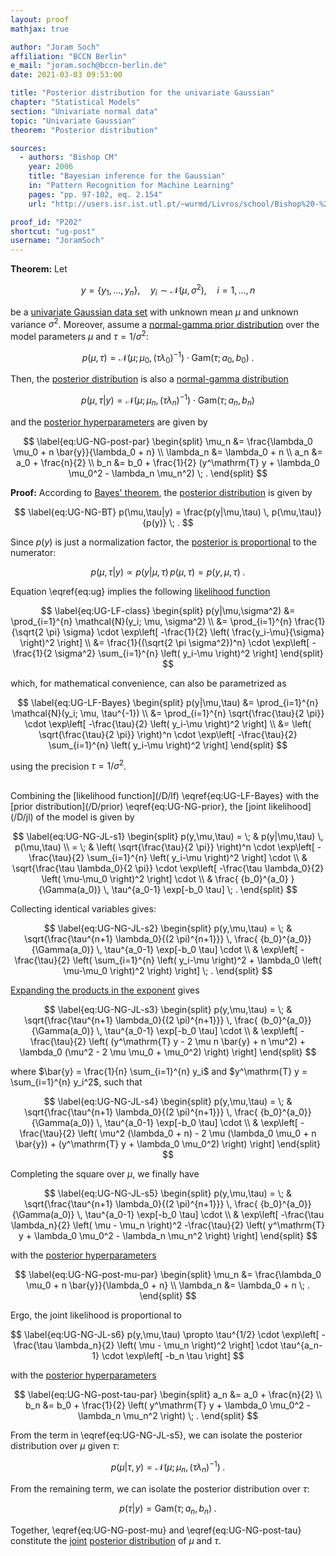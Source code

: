 ```yaml
---
layout: proof
mathjax: true

author: "Joram Soch"
affiliation: "BCCN Berlin"
e_mail: "joram.soch@bccn-berlin.de"
date: 2021-03-03 09:53:00

title: "Posterior distribution for the univariate Gaussian"
chapter: "Statistical Models"
section: "Univariate normal data"
topic: "Univariate Gaussian"
theorem: "Posterior distribution"

sources:
  - authors: "Bishop CM"
    year: 2006
    title: "Bayesian inference for the Gaussian"
    in: "Pattern Recognition for Machine Learning"
    pages: "pp. 97-102, eq. 2.154"
    url: "http://users.isr.ist.utl.pt/~wurmd/Livros/school/Bishop%20-%20Pattern%20Recognition%20And%20Machine%20Learning%20-%20Springer%20%202006.pdf"

proof_id: "P202"
shortcut: "ug-post"
username: "JoramSoch"
---
```



**Theorem:** Let

$$ \label{eq:ug}
y = \left\lbrace y_1, \ldots, y_n \right\rbrace, \quad y_i \sim \mathcal{N}(\mu, \sigma^2), \quad i = 1, \ldots, n
$$

be a [univariate Gaussian data set](/D/ug) with unknown mean $\mu$ and unknown variance $\sigma^2$. Moreover, assume a [normal-gamma prior distribution](/P/ug-prior) over the model parameters $\mu$ and $\tau = 1/\sigma^2$:

$$ \label{eq:UG-NG-prior}
p(\mu,\tau) = \mathcal{N}(\mu; \mu_0, (\tau \lambda_0)^{-1}) \cdot \mathrm{Gam}(\tau; a_0, b_0) \; .
$$

Then, the [posterior distribution](/D/post) is also a [normal-gamma distribution](/D/ng)

$$ \label{eq:UG-NG-post}
p(\mu,\tau|y) = \mathcal{N}(\mu; \mu_n, (\tau \lambda_n)^{-1}) \cdot \mathrm{Gam}(\tau; a_n, b_n)
$$

and the [posterior hyperparameters](/D/post) are given by

$$ \label{eq:UG-NG-post-par}
\begin{split}
\mu_n &= \frac{\lambda_0 \mu_0 + n \bar{y}}{\lambda_0 + n} \\
\lambda_n &= \lambda_0 + n \\
a_n &= a_0 + \frac{n}{2} \\
b_n &= b_0 + \frac{1}{2} (y^\mathrm{T} y + \lambda_0 \mu_0^2 - \lambda_n \mu_n^2) \; .
\end{split}
$$


**Proof:** According to [Bayes' theorem](/P/bayes-th), the [posterior distribution](/D/post) is given by

$$ \label{eq:UG-NG-BT}
p(\mu,\tau|y) = \frac{p(y|\mu,\tau) \, p(\mu,\tau)}{p(y)} \; .
$$

Since $p(y)$ is just a normalization factor, the [posterior is proportional](/P/post-jl) to the numerator:

$$ \label{eq:UG-NG-post-JL}
p(\mu,\tau|y) \propto p(y|\mu,\tau) \, p(\mu,\tau) = p(y,\mu,\tau) \; .
$$

Equation \eqref{eq:ug} implies the following [likelihood function](/D/lf)

$$ \label{eq:UG-LF-class}
\begin{split}
p(y|\mu,\sigma^2) &= \prod_{i=1}^{n} \mathcal{N}(y_i; \mu, \sigma^2) \\
&= \prod_{i=1}^{n} \frac{1}{\sqrt{2 \pi} \sigma} \cdot \exp\left[ -\frac{1}{2} \left( \frac{y_i-\mu}{\sigma} \right)^2 \right] \\
&= \frac{1}{(\sqrt{2 \pi \sigma^2})^n} \cdot \exp\left[ -\frac{1}{2 \sigma^2} \sum_{i=1}^{n} \left( y_i-\mu \right)^2 \right]
\end{split}
$$

which, for mathematical convenience, can also be parametrized as

$$ \label{eq:UG-LF-Bayes}
\begin{split}
p(y|\mu,\tau) &= \prod_{i=1}^{n} \mathcal{N}(y_i; \mu, \tau^{-1}) \\
&= \prod_{i=1}^{n} \sqrt{\frac{\tau}{2 \pi}} \cdot \exp\left[ -\frac{\tau}{2} \left( y_i-\mu \right)^2 \right] \\
&= \left( \sqrt{\frac{\tau}{2 \pi}} \right)^n \cdot \exp\left[ -\frac{\tau}{2} \sum_{i=1}^{n} \left( y_i-\mu \right)^2 \right]
\end{split}
$$

using the precision $\tau = 1/\sigma^2$.

<br>
Combining the [likelihood function](/D/lf) \eqref{eq:UG-LF-Bayes} with the [prior distribution](/D/prior) \eqref{eq:UG-NG-prior}, the [joint likelihood](/D/jl) of the model is given by

$$ \label{eq:UG-NG-JL-s1}
\begin{split}
p(y,\mu,\tau) = \; & p(y|\mu,\tau) \, p(\mu,\tau) \\
= \; & \left( \sqrt{\frac{\tau}{2 \pi}} \right)^n \cdot \exp\left[ -\frac{\tau}{2} \sum_{i=1}^{n} \left( y_i-\mu \right)^2 \right] \cdot \\
& \sqrt{\frac{\tau \lambda_0}{2 \pi}} \cdot \exp\left[ -\frac{\tau \lambda_0}{2} \left( \mu-\mu_0 \right)^2 \right] \cdot \\
& \frac{ {b_0}^{a_0} }{\Gamma(a_0)} \, \tau^{a_0-1} \exp[-b_0 \tau] \; .
\end{split}
$$

Collecting identical variables gives:

$$ \label{eq:UG-NG-JL-s2}
\begin{split}
p(y,\mu,\tau) = \; & \sqrt{\frac{\tau^{n+1} \lambda_0}{(2 \pi)^{n+1}}} \, \frac{ {b_0}^{a_0}}{\Gamma(a_0)} \, \tau^{a_0-1} \exp[-b_0 \tau] \cdot \\
& \exp\left[ -\frac{\tau}{2} \left( \sum_{i=1}^{n} \left( y_i-\mu \right)^2 + \lambda_0 \left( \mu-\mu_0 \right)^2 \right) \right] \; .
\end{split}
$$

[Expanding the products in the exponent](/P/ug-prior) gives

$$ \label{eq:UG-NG-JL-s3}
\begin{split}
p(y,\mu,\tau) = \; & \sqrt{\frac{\tau^{n+1} \lambda_0}{(2 \pi)^{n+1}}} \, \frac{ {b_0}^{a_0}}{\Gamma(a_0)} \, \tau^{a_0-1} \exp[-b_0 \tau] \cdot \\
& \exp\left[ -\frac{\tau}{2} \left( (y^\mathrm{T} y - 2 \mu n \bar{y} + n \mu^2) + \lambda_0 (\mu^2 - 2 \mu \mu_0 + \mu_0^2) \right) \right]
\end{split}
$$

where $\bar{y} = \frac{1}{n} \sum_{i=1}^{n} y_i$ and $y^\mathrm{T} y = \sum_{i=1}^{n} y_i^2$, such that

$$ \label{eq:UG-NG-JL-s4}
\begin{split}
p(y,\mu,\tau) = \; & \sqrt{\frac{\tau^{n+1} \lambda_0}{(2 \pi)^{n+1}}} \, \frac{ {b_0}^{a_0}}{\Gamma(a_0)} \, \tau^{a_0-1} \exp[-b_0 \tau] \cdot \\
& \exp\left[ -\frac{\tau}{2} \left( \mu^2 (\lambda_0 + n) - 2 \mu (\lambda_0 \mu_0 + n \bar{y}) + (y^\mathrm{T} y + \lambda_0 \mu_0^2) \right) \right]
\end{split}
$$

Completing the square over $\mu$, we finally have

$$ \label{eq:UG-NG-JL-s5}
\begin{split}
p(y,\mu,\tau) = \; & \sqrt{\frac{\tau^{n+1} \lambda_0}{(2 \pi)^{n+1}}} \, \frac{ {b_0}^{a_0}}{\Gamma(a_0)} \, \tau^{a_0-1} \exp[-b_0 \tau] \cdot \\
& \exp\left[ -\frac{\tau \lambda_n}{2} \left( \mu - \mu_n \right)^2 -\frac{\tau}{2} \left( y^\mathrm{T} y + \lambda_0 \mu_0^2 - \lambda_n \mu_n^2 \right) \right]
\end{split}
$$

with the [posterior hyperparameters](/D/post)

$$ \label{eq:UG-NG-post-mu-par}
\begin{split}
\mu_n &= \frac{\lambda_0 \mu_0 + n \bar{y}}{\lambda_0 + n} \\
\lambda_n &= \lambda_0 + n \; .
\end{split}
$$

Ergo, the joint likelihood is proportional to

$$ \label{eq:UG-NG-JL-s6}
p(y,\mu,\tau) \propto \tau^{1/2} \cdot \exp\left[ -\frac{\tau \lambda_n}{2} \left( \mu - \mu_n \right)^2 \right] \cdot \tau^{a_n-1} \cdot \exp\left[ -b_n \tau \right]
$$

with the [posterior hyperparameters](/D/post)

$$ \label{eq:UG-NG-post-tau-par}
\begin{split}
a_n &= a_0 + \frac{n}{2} \\
b_n &= b_0 + \frac{1}{2} \left( y^\mathrm{T} y + \lambda_0 \mu_0^2 - \lambda_n \mu_n^2 \right) \; .
\end{split}
$$

From the term in \eqref{eq:UG-NG-JL-s5}, we can isolate the posterior distribution over $\mu$ given $\tau$:

$$ \label{eq:UG-NG-post-mu}
p(\mu|\tau,y) = \mathcal{N}(\mu; \mu_n, (\tau \lambda_n)^{-1}) \; .
$$

From the remaining term, we can isolate the posterior distribution over $\tau$:

$$ \label{eq:UG-NG-post-tau}
p(\tau|y) = \mathrm{Gam}(\tau; a_n, b_n) \; .
$$

Together, \eqref{eq:UG-NG-post-mu} and \eqref{eq:UG-NG-post-tau} constitute the [joint](/D/prob-joint) [posterior distribution](/D/post) of $\mu$ and $\tau$.